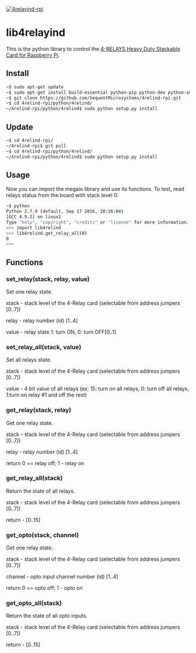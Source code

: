[![4relayind-rpi](../../readmeres/sequent.jpg)](https://sequentmicrosystems.com)

# lib4relayind

This is the python library to control the [4-RELAYS Heavy Duty Stackable Card for Raspberry Pi](https://sequentmicrosystems.com/product/raspberry-pi-relays-heavy-duty-hat/).

## Install

```bash
~$ sudo apt-get update
~$ sudo apt-get install build-essential python-pip python-dev python-smbus git
~$ git clone https://github.com/SequentMicrosystems/4relind-rpi.git
~$ cd 4relind-rpi/python/4relind/
~/4relind-rpi/python/4relind$ sudo python setup.py install
```
## Update

```bash
~$ cd 4relind-rpi/
~/4relind-rpi$ git pull
~$ cd 4relind-rpi/python/4relind/
~/4relind-rpi/python/4relind$ sudo python setup.py install
```

## Usage 

Now you can import the megaio library and use its functions. To test, read relays status from the board with stack level 0:

```bash
~$ python
Python 2.7.9 (default, Sep 17 2016, 20:26:04)
[GCC 4.9.2] on linux2
Type "help", "copyright", "credits" or "license" for more information.
>>> import lib4relind
>>> lib4relind.get_relay_all(0)
0
>>>
```

## Functions

### set_relay(stack, relay, value)
Set one relay state.

stack - stack level of the 4-Relay card (selectable from address jumpers [0..7])

relay - relay number (id) [1..4]

value - relay state 1: turn ON, 0: turn OFF[0..1]


### set_relay_all(stack, value)
Set all relays state.

stack - stack level of the 4-Relay card (selectable from address jumpers [0..7])

value - 4 bit value of all relays (ex: 15: turn on all relays, 0: turn off all relays, 1:turn on relay #1 and off the rest)

### get_relay(stack, relay)
Get one relay state.

stack - stack level of the 4-Relay card (selectable from address jumpers [0..7])

relay - relay number (id) [1..4]

return 0 == relay off; 1 - relay on

### get_relay_all(stack)
Return the state of all relays.

stack - stack level of the 4-Relay card (selectable from address jumpers [0..7])

return - [0..15]

### get_opto(stack, channel)
Get one relay state.

stack - stack level of the 4-Relay card (selectable from address jumpers [0..7])

channel - opto input channel number (id) [1..4]

return 0 == opto off; 1 - opto on

### get_opto_all(stack)
Return the state of all opto inputs.

stack - stack level of the 4-Relay card (selectable from address jumpers [0..7])

return - [0..15]

